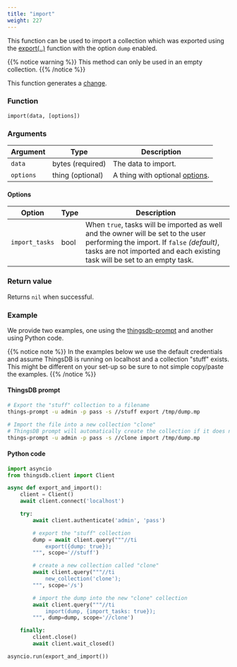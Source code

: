 ```yaml
---
title: "import"
weight: 227
---
```


This function can be used to import a collection which was exported using the [export(..)](../import) function with the option `dump` enabled.

{{% notice warning %}}
This method can only be used in an empty collection.
{{% /notice %}}

This function generates a [change](../../overview/changes).

### Function

`import(data, [options])`

### Arguments

Argument  | Type             | Description
--------- | ---------------- | -----------
`data`    | bytes (required) | The data to import.
`options` | thing (optional) | A thing with optional [options](#options).

#### Options

Option | Type | Description
------ | ---- | -----------
`import_tasks` | bool | When `true`, tasks will be imported as well and the owner will be set to the user performing the import. If `false` *(default)*, tasks are not imported and each existing task will be set to an empty task.

### Return value

Returns `nil` when successful.

### Example

We provide two examples, one using the [thingsdb-prompt](https://github.com/thingsdb/ThingsPrompt) and another using Python code.

{{% notice note %}}
In the examples below we use the default credentials and assume ThingsDB is running on localhost and a collection "stuff" exists. This might be different on your set-up so be sure to not simple copy/paste the examples.
{{% /notice %}}

#### ThingsDB prompt

```bash
# Export the "stuff" collection to a filename
things-prompt -u admin -p pass -s //stuff export /tmp/dump.mp

# Import the file into a new collection "clone"
# ThingsDB prompt will automatically create the collection if it does not exist
things-prompt -u admin -p pass -s //clone import /tmp/dump.mp
```

#### Python code

```python
import asyncio
from thingsdb.client import Client

async def export_and_import():
    client = Client()
    await client.connect('localhost')

    try:
        await client.authenticate('admin', 'pass')

        # export the "stuff" collection
        dump = await client.query("""//ti
            export({dump: true});
        """, scope='//stuff')

        # create a new collection called "clone"
        await client.query("""//ti
            new_collection('clone');
        """, scope='/s')

        # import the dump into the new "clone" collection
        await client.query("""//ti
            import(dump, {import_tasks: true});
        """, dump=dump, scope='//clone')

    finally:
        client.close()
        await client.wait_closed()

asyncio.run(export_and_import())
```
